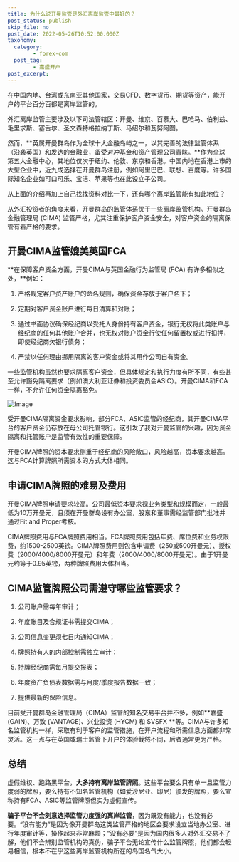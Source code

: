 ```yaml
---
title: 为什么说开曼监管是外汇离岸监管中最好的？
post_status: publish
skip_file: no
post_date: 2022-05-26T10:52:00.000Z
taxonomy:
  category:
        - forex-com
  post_tag:
        - 嘉盛开户
post_excerpt: 
---
```

在中国内地、台湾或东南亚其他国家，交易CFD、数字货币、期货等资产，能开户的平台百分百都是离岸监管的。

外汇离岸监管主要涉及以下司法管辖区：开曼、维京、百慕大、巴哈马、伯利兹、毛里求斯、塞舌尔、圣文森特格拉纳丁斯、马绍尔和瓦努阿图。

然而，**英属开曼群岛作为全球十大金融岛屿之一，以其完善的法律监管体系（沿袭英国）和发达的金融业，备受对冲基金和资产管理公司青睐。**作为全球第五大金融中心，其地位仅次于纽约、伦敦、东京和香港。中国内地在香港上市的大型企业中，近九成选择在开曼群岛注册，例如阿里巴巴、联想、百度等。许多国际知名企业如可口可乐、宝洁、苹果等也在此设立子公司。

从上面的介绍再加上自己找找资料对比一下，还有哪个离岸监管能有如此地位？

从外汇投资者的角度来看，开曼群岛的监管体系优于一些离岸监管机构。开曼群岛金融管理局 (CIMA) 监管严格，尤其注重保护客户资金安全，对客户资金的隔离保管有着严格的要求。

## 开曼CIMA监管媲美英国FCA

**在保障客户资金方面，开曼CIMA与英国金融行为监管局 (FCA) 有许多相似之处，**例如：

1. 严格规定客户资产账户的命名规则，确保资金存放于客户名下；

1. 定期对客户资金账户进行每日清算和对账；

1. 通过书面协议确保经纪商以受托人身份持有客户资金，银行无权将此类账户与经纪商的任何其他账户合并，也无权对账户资金行使任何留置权或进行扣押，即使经纪商欠银行债务；

1. 严禁以任何理由挪用隔离的客户资金或将其用作公司自有资金。

一些监管机构虽然也要求隔离客户资金，但具体规定和执行力度有所不同，有些甚至允许豁免隔离要求（例如澳大利亚证券和投资委员会ASIC）。开曼CIMA和FCA一样，不允许任何资金隔离豁免。

![Image](https://prod-files-secure.s3.us-west-2.amazonaws.com/39ed1227-6d7d-4570-be36-9ccd4a2c4241/bd849744-3fcb-4a37-8312-357962c8f065/image.png?X-Amz-Algorithm=AWS4-HMAC-SHA256&X-Amz-Content-Sha256=UNSIGNED-PAYLOAD&X-Amz-Credential=ASIAZI2LB466T5EASJST%2F20250810%2Fus-west-2%2Fs3%2Faws4_request&X-Amz-Date=20250810T101341Z&X-Amz-Expires=3600&X-Amz-Security-Token=IQoJb3JpZ2luX2VjEJr%2F%2F%2F%2F%2F%2F%2F%2F%2F%2FwEaCXVzLXdlc3QtMiJGMEQCIFODp6MoHBqA2%2FdD9TIzh6vTXfcns6pguBg8zkibUjGUAiBFvB43NUZItAs8R132AFIOz9ZKYv6tTOY%2B6Qq3ucqaCSqIBAjT%2F%2F%2F%2F%2F%2F%2F%2F%2F%2F8BEAAaDDYzNzQyMzE4MzgwNSIMECjcOrDypupvL76xKtwD7aVKNEq8g9v%2BNoVT%2FBxRgWke1IPCXKkwoaFShC2hEVc%2FBLRgbIcVEoLNDAxgJGP1OkFcc6o%2F7FKJ%2BBl82ai9q4vAcg1SSpkGBEZOyK4xAbfwn8RIQrj90Jcw23kxWlj21zTZ7sG4U%2BQWnuYZ%2Bw1w67gZkiysgtRTs%2FrfzbDMHmYPM9vlsDodQyN6UxqbbXKQMOFFivKdmGdLfRSvHGfJJdovQt5KtduFh9Rm6r3hZa45GjrlNi2Oj8EjzGlb38jd0ajRZ3Y3schfIclsa7WfcGTO1%2FHqFwoQHR%2B7GU8zr5G0oujRA8N5MSUwUiA60Tz2qE8GLlQrLNBRM2zgsQMGGkicUBbKHQ6Enj%2Bx5CXipT%2FLyk5nJjpwaIRDjOhRrSwYrFFiFoWUoXiQTW0UcZorqE2FqTKlTeGaIIcJAy1kgRCYaSzxyEIe4HYxjMqtAv4iyVRLdvtZZApmonPsI%2Bps4lRTmYDmwMDrVHxemDTRHgRcjGDoyIIkodCAml%2FdB4jxuEUfk%2FVWILhdwBL6MBFZwZTI67mkK5sXCNE%2Bq9AZMcmUvHkj372kyKuIegTnMJLgEbGS5Fw%2ByYGxiikaBikIdTgi8vKdsFJXgw1NVIcCtPxCNvfnJYhq72neFFgwq9PhxAY6pgGzfO3cONwpRDt1BIqNPFSiG6fELuL9ytO3itnGu8ff3rHuOmkWK351ORrjVxDto1KooS4%2FE0CO0sDAgz2YM5nKyQceqccnGclnfG6DGcSNH2J1MlIbabLe0ixZHCdI4GRWnh9Tl%2F1jcSjmm5uwizC1TkKPU%2Brv9pOEd6XKw2c3%2Fc5ZOrRaJsIDI%2B5rNAHTLH21N2QNLik6Iwch1R5a5%2BXcfAnFm1tC&X-Amz-Signature=1bfb9138be2027961620bc2302ccf8f6dea8405adbf659bf27029950095f8535&X-Amz-SignedHeaders=host&x-amz-checksum-mode=ENABLED&x-id=GetObject)

受开曼CIMA隔离资金要求影响，部分FCA、ASIC监管的经纪商，其开曼CIMA平台的客户资金仍存放在母公司托管银行。这引发了我对开曼监管的兴趣，因为资金隔离和托管账户是监管有效性的重要保障。

开曼CIMA牌照的资本要求侧重于经纪商的风险敞口，风险越高，资本要求越高。这与FCA计算牌照所需资本的方式大体相同。

## **申请CIMA牌照的难易及费用**

开曼CIMA牌照申请要求较高。公司最低资本要求视业务类型和规模而定，一般最低为10万开曼元，且须在开曼群岛设有办公室，股东和董事需经监管部门批准并通过Fit and Proper考核。

CIMA牌照费用与FCA牌照费用相当。FCA牌照费用包括年费、席位费和业务权限费，约1500-2500英镑。CIMA牌照费用则包含申请费（250或500开曼元）、授权费（2000/4000/8000开曼元）和年费（2000/4000/8000开曼元）。由于1开曼元约等于0.95英镑，两种牌照费用大体相当。

## CIMA监管牌照公司需遵守哪些监管要求？

1. 公司账户需每年审计；

1. 年度账目及合规证书需提交CIMA；

1. 公司信息变更须七日内通知CIMA；

1. 牌照持有人的内部控制需独立审计；

1. 持牌经纪商需每月提交报表；

1. 年度资产负债表数据需与月度/季度报告数据一致；

1. 提供最新的保险信息。

目前受开曼群岛金融管理局（CIMA）监管的知名交易平台并不多，例如**嘉盛 (GAIN)、万致 (VANTAGE)、兴业投资 (HYCM) 和 SVSFX **等。CIMA与许多知名监管机构一样，采取有利于客户的监管措施，在开户流程和所需信息方面都非常灵活。这一点与在英国或瑞士监管下开户的体验截然不同，后者通常更为严格。

## 总结

虚假维权、跑路黑平台，**大多持有离岸监管牌照**。这些平台要么只有单一且监管力度弱的牌照，要么持有不知名监管机构（如爱沙尼亚、印尼）颁发的牌照，要么宣称持有FCA、ASIC等监管牌照但实为虚假宣传。

**骗子平台不会刻意选择监管力度强的离岸监管**，因为既没有能力，也没有必要。“没有能力”是因为像开曼群岛这类监管严格的地区会要求设立当地办公室、进行年度审计等，操作起来非常麻烦；“没有必要”是因为国内很多人对外汇交易不了解，他们不会辨别监管机构的真伪，骗子平台无论宣传什么监管牌照，他们都会轻易相信，根本不在乎这些离岸监管机构所在的岛国名气大小。